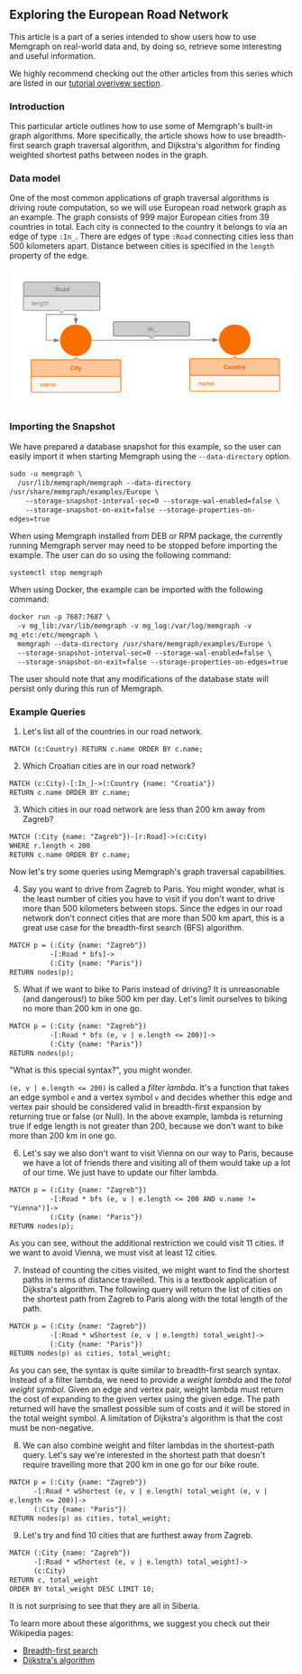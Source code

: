 ## Exploring the European Road Network

This article is a part of a series intended to show users how to use Memgraph
on real-world data and, by doing so, retrieve some interesting and useful
information.

We highly recommend checking out the other articles from this series which
are listed in our [tutorial overivew section](tutorials-overview.md).

### Introduction

This particular article outlines how to use some of Memgraph's built-in graph
algorithms. More specifically, the article shows how to use breadth-first search
graph traversal algorithm, and Dijkstra's algorithm for finding weighted
shortest paths between nodes in the graph.

### Data model

One of the most common applications of graph traversal algorithms is driving
route computation, so we will use European road network graph as an example.
The graph consists of 999 major European cities from 39 countries in total.
Each city is connected to the country it belongs to via an edge of type `:In_`.
There are edges of type `:Road` connecting cities less than 500 kilometers
apart. Distance between cities is specified in the `length` property of the
edge.

![](../data/road_network_metagraph.png)

### Importing the Snapshot

We have prepared a database snapshot for this example, so the user can easily
import it when starting Memgraph using the `--data-directory` option.

```plaintext
sudo -u memgraph \
  /usr/lib/memgraph/memgraph --data-directory /usr/share/memgraph/examples/Europe \
    --storage-snapshot-interval-sec=0 --storage-wal-enabled=false \
    --storage-snapshot-on-exit=false --storage-properties-on-edges=true
```

When using Memgraph installed from DEB or RPM package, the currently running
Memgraph server may need to be stopped before importing the example. The user
can do so using the following command:

```plaintext
systemctl stop memgraph
```

When using Docker, the example can be imported with the following command:

```plaintext
docker run -p 7687:7687 \
  -v mg_lib:/var/lib/memgraph -v mg_log:/var/log/memgraph -v mg_etc:/etc/memgraph \
  memgraph --data-directory /usr/share/memgraph/examples/Europe \
  --storage-snapshot-interval-sec=0 --storage-wal-enabled=false \
  --storage-snapshot-on-exit=false --storage-properties-on-edges=true
```

The user should note that any modifications of the database state will persist
only during this run of Memgraph.

### Example Queries

1) Let's list all of the countries in our road network.

```opencypher
MATCH (c:Country) RETURN c.name ORDER BY c.name;
```

2) Which Croatian cities are in our road network?

```opencypher
MATCH (c:City)-[:In_]->(:Country {name: "Croatia"})
RETURN c.name ORDER BY c.name;
```

3) Which cities in our road network are less than 200 km away from Zagreb?

```opencypher
MATCH (:City {name: "Zagreb"})-[r:Road]->(c:City)
WHERE r.length < 200
RETURN c.name ORDER BY c.name;
```

Now let's try some queries using Memgraph's graph traversal capabilities.

4) Say you want to drive from Zagreb to Paris. You might wonder, what is the
least number of cities you have to visit if you don't want to drive more than
500 kilometers between stops. Since the edges in our road network don't connect
cities that are more than 500 km apart, this is a great use case for the
breadth-first search (BFS) algorithm.

```opencypher
MATCH p = (:City {name: "Zagreb"})
          -[:Road * bfs]->
          (:City {name: "Paris"})
RETURN nodes(p);
```

5) What if we want to bike to Paris instead of driving? It is unreasonable (and
dangerous!) to bike 500 km per day. Let's limit ourselves to biking no more
than 200 km in one go.

```opencypher
MATCH p = (:City {name: "Zagreb"})
          -[:Road * bfs (e, v | e.length <= 200)]->
          (:City {name: "Paris"})
RETURN nodes(p);
```

"What is this special syntax?", you might wonder.

`(e, v | e.length <= 200)` is called a *filter lambda*. It's a function that
takes an edge symbol `e` and a vertex symbol `v` and decides whether this edge
and vertex pair should be considered valid in breadth-first expansion by
returning true or false (or Null). In the above example, lambda is returning
true if edge length is not greater than 200, because we don't want to bike more
than 200 km in one go.

6) Let's say we also don't want to visit Vienna on our way to Paris, because we
have a lot of friends there and visiting all of them would take up a lot of our
time. We just have to update our filter lambda.

```opencypher
MATCH p = (:City {name: "Zagreb"})
          -[:Road * bfs (e, v | e.length <= 200 AND v.name != "Vienna")]->
          (:City {name: "Paris"})
RETURN nodes(p);
```

As you can see, without the additional restriction we could visit 11 cities. If
we want to avoid Vienna, we must visit at least 12 cities.

7) Instead of counting the cities visited, we might want to find the shortest
paths in terms of distance travelled. This is a textbook application of
Dijkstra's algorithm. The following query will return the list of cities on the
shortest path from Zagreb to Paris along with the total length of the path.

```opencypher
MATCH p = (:City {name: "Zagreb"})
          -[:Road * wShortest (e, v | e.length) total_weight]->
          (:City {name: "Paris"})
RETURN nodes(p) as cities, total_weight;
```

As you can see, the syntax is quite similar to breadth-first search syntax.
Instead of a filter lambda, we need to provide a *weight lambda* and the *total
weight symbol*. Given an edge and vertex pair, weight lambda must return the
cost of expanding to the given vertex using the given edge. The path returned
will have the smallest possible sum of costs and it will be stored in the total
weight symbol. A limitation of Dijkstra's algorithm is that the cost must be
non-negative.

8) We can also combine weight and filter lambdas in the shortest-path query.
Let's say we're interested in the shortest path that doesn't require travelling
more that 200 km in one go for our bike route.

```opencypher
MATCH p = (:City {name: "Zagreb"})
      -[:Road * wShortest (e, v | e.length) total_weight (e, v | e.length <= 200)]->
      (:City {name: "Paris"})
RETURN nodes(p) as cities, total_weight;
```

9) Let's try and find 10 cities that are furthest away from Zagreb.

```opencypher
MATCH (:City {name: "Zagreb"})
      -[:Road * wShortest (e, v | e.length) total_weight]->
      (c:City)
RETURN c, total_weight
ORDER BY total_weight DESC LIMIT 10;
```

It is not surprising to see that they are all in Siberia.

To learn more about these algorithms, we suggest you check out their Wikipedia
pages:

* [Breadth-first search](https://en.wikipedia.org/wiki/Breadth-first_search)
* [Dijkstra's algorithm](https://en.wikipedia.org/wiki/Dijkstra%27s_algorithm)
